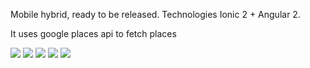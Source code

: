 <p>Mobile hybrid, ready to be released. Technologies Ionic 2 + Angular 2. </p>
<p> It uses google places api to fetch places </p>
<img src="http://i.imgur.com/Mf6cz95.png">
<img src="http://i.imgur.com/DwBAOBc.png">
<img src="http://i.imgur.com/BvlJEnW.png">
<img src="http://i.imgur.com/ZSey6tD.jpg">
<img src="http://i.imgur.com/20Hu0FA.png">

